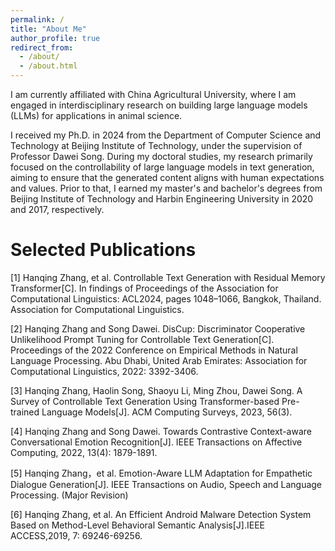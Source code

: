 ```yaml
---
permalink: /
title: "About Me"
author_profile: true
redirect_from: 
  - /about/
  - /about.html
---
```


I am currently affiliated with China Agricultural University, where I am engaged in interdisciplinary research on building large language models (LLMs) for applications in animal science. 

I received my Ph.D. in 2024 from the Department of Computer Science and Technology at Beijing Institute of Technology, under the supervision of Professor Dawei Song. During my doctoral studies, my research primarily focused on the controllability of large language models in text generation, aiming to ensure that the generated content aligns with human expectations and values. Prior to that, I earned my master's and bachelor's degrees from Beijing Institute of Technology and Harbin Engineering University in 2020 and 2017, respectively.


Selected Publications
======
[1] Hanqing Zhang, et al. Controllable Text Generation with Residual Memory Transformer[C].  In findings of Proceedings of the Association for Computational Linguistics: ACL2024, pages 1048–1066, Bangkok, Thailand. Association for Computational Linguistics. 

[2] Hanqing Zhang and Song Dawei. DisCup: Discriminator Cooperative Unlikelihood Prompt Tuning for Controllable Text Generation[C]. Proceedings of the 2022 Conference on Empirical Methods in Natural Language Processing. Abu Dhabi, United Arab Emirates: Association for Computational Linguistics, 2022: 3392-3406. 

[3] Hanqing Zhang, Haolin Song, Shaoyu Li, Ming Zhou, Dawei Song. A Survey of Controllable Text Generation Using Transformer-based Pre-trained Language Models[J]. ACM Computing Surveys, 2023, 56(3). 

[4] Hanqing Zhang and Song Dawei. Towards Contrastive Context-aware Conversational Emotion Recognition[J]. IEEE Transactions on Affective Computing, 2022, 13(4): 1879-1891. 

[5] Hanqing Zhang，et al. Emotion-Aware LLM Adaptation for Empathetic Dialogue Generation[J]. IEEE Transactions on Audio, Speech and Language Processing.  (Major Revision)

[6] Hanqing Zhang, et al. An Efficient Android Malware Detection System Based on Method-Level Behavioral Semantic Analysis[J].IEEE ACCESS,2019, 7: 69246-69256.


